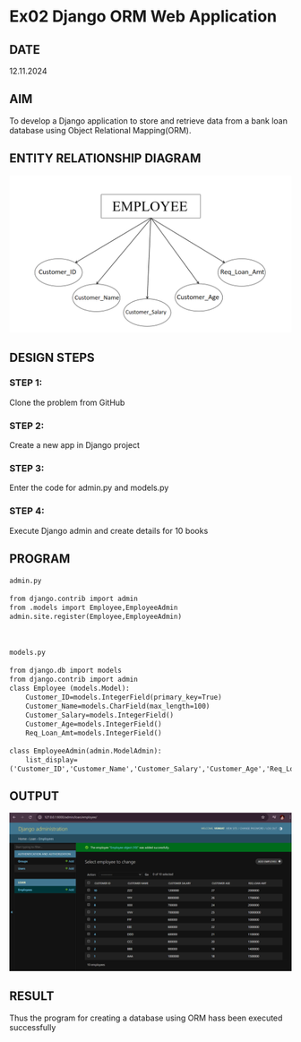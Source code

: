 # Ex02 Django ORM Web Application
## DATE
12.11.2024

## AIM
To develop a Django application to store and retrieve data from a bank loan database using Object Relational Mapping(ORM).

## ENTITY RELATIONSHIP DIAGRAM
![alt text](<Screenshot 2024-11-12 183051.png>)


## DESIGN STEPS

### STEP 1:
Clone the problem from GitHub

### STEP 2:
Create a new app in Django project

### STEP 3:
Enter the code for admin.py and models.py

### STEP 4:
Execute Django admin and create details for 10 books

## PROGRAM
```
admin.py

from django.contrib import admin
from .models import Employee,EmployeeAdmin
admin.site.register(Employee,EmployeeAdmin)



models.py

from django.db import models
from django.contrib import admin
class Employee (models.Model):
    Customer_ID=models.IntegerField(primary_key=True)
    Customer_Name=models.CharField(max_length=100)
    Customer_Salary=models.IntegerField()
    Customer_Age=models.IntegerField()
    Req_Loan_Amt=models.IntegerField()
 
class EmployeeAdmin(admin.ModelAdmin):
    list_display=('Customer_ID','Customer_Name','Customer_Salary','Customer_Age','Req_Loan_Amt')

```


## OUTPUT
![alt text](<Screenshot 2024-11-12 180737.png>)


## RESULT
Thus the program for creating a database using ORM hass been executed successfully
